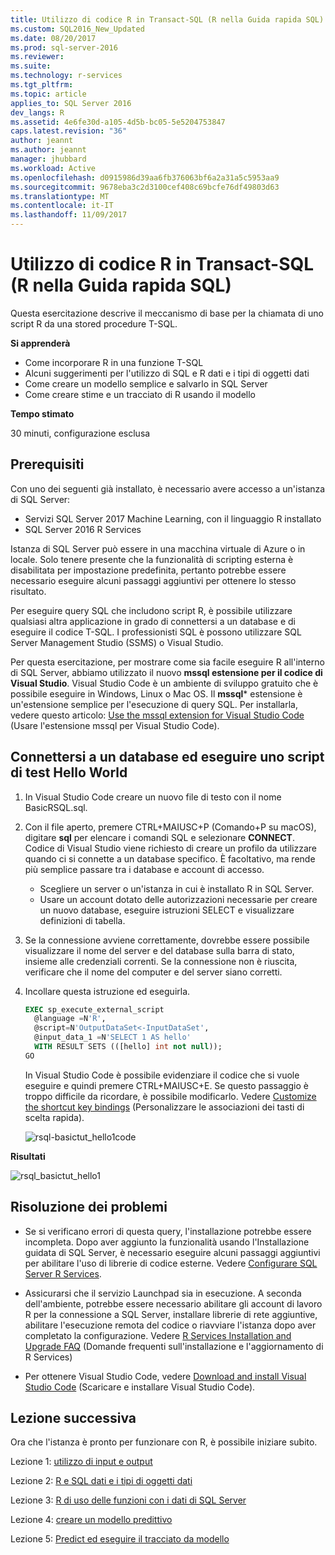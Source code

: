 ```yaml
---
title: Utilizzo di codice R in Transact-SQL (R nella Guida rapida SQL) | Documenti Microsoft
ms.custom: SQL2016_New_Updated
ms.date: 08/20/2017
ms.prod: sql-server-2016
ms.reviewer: 
ms.suite: 
ms.technology: r-services
ms.tgt_pltfrm: 
ms.topic: article
applies_to: SQL Server 2016
dev_langs: R
ms.assetid: 4e6fe30d-a105-4d5b-bc05-5e5204753847
caps.latest.revision: "36"
author: jeannt
ms.author: jeannt
manager: jhubbard
ms.workload: Active
ms.openlocfilehash: d0915986d39aa6fb376063bf6a2a31a5c5953aa9
ms.sourcegitcommit: 9678eba3c2d3100cef408c69bcfe76df49803d63
ms.translationtype: MT
ms.contentlocale: it-IT
ms.lasthandoff: 11/09/2017
---
```

# <a name="using-r-code-in-transact-sql-r-in-sql-quickstart"></a>Utilizzo di codice R in Transact-SQL (R nella Guida rapida SQL)

Questa esercitazione descrive il meccanismo di base per la chiamata di uno script R da una stored procedure T-SQL.

**Si apprenderà**

+ Come incorporare R in una funzione T-SQL
+ Alcuni suggerimenti per l'utilizzo di SQL e R dati e i tipi di oggetti dati
+ Come creare un modello semplice e salvarlo in SQL Server
+ Come creare stime e un tracciato di R usando il modello

**Tempo stimato**

30 minuti, configurazione esclusa

## <a name="prerequisites"></a>Prerequisiti

Con uno dei seguenti già installato, è necessario avere accesso a un'istanza di SQL Server:

+ Servizi SQL Server 2017 Machine Learning, con il linguaggio R installato
+ SQL Server 2016 R Services

Istanza di SQL Server può essere in una macchina virtuale di Azure o in locale. Solo tenere presente che la funzionalità di scripting esterna è disabilitata per impostazione predefinita, pertanto potrebbe essere necessario eseguire alcuni passaggi aggiuntivi per ottenere lo stesso risultato.

Per eseguire query SQL che includono script R, è possibile utilizzare qualsiasi altra applicazione in grado di connettersi a un database e di eseguire il codice T-SQL. I professionisti SQL è possono utilizzare SQL Server Management Studio (SSMS) o Visual Studio.

Per questa esercitazione, per mostrare come sia facile eseguire R all'interno di SQL Server, abbiamo utilizzato il nuovo **mssql estensione per il codice di Visual Studio**. Visual Studio Code è un ambiente di sviluppo gratuito che è possibile eseguire in Windows, Linux o Mac OS. Il **mssql*** estensione è un'estensione semplice per l'esecuzione di query SQL. Per installarla, vedere questo articolo: [Use the mssql extension for Visual Studio Code](https://docs.microsoft.com/sql/linux/sql-server-linux-develop-use-vscode) (Usare l'estensione mssql per Visual Studio Code).

## <a name="connect-to-a-database-and-run-a-hello-world-test-script"></a>Connettersi a un database ed eseguire uno script di test Hello World

1. In Visual Studio Code creare un nuovo file di testo con il nome BasicRSQL.sql.
2. Con il file aperto, premere CTRL+MAIUSC+P (Comando+P su macOS), digitare **sql** per elencare i comandi SQL e selezionare **CONNECT**. Codice di Visual Studio viene richiesto di creare un profilo da utilizzare quando ci si connette a un database specifico. È facoltativo, ma rende più semplice passare tra i database e account di accesso.
    + Scegliere un server o un'istanza in cui è installato R in SQL Server.
    + Usare un account dotato delle autorizzazioni necessarie per creare un nuovo database, eseguire istruzioni SELECT e visualizzare definizioni di tabella.
2. Se la connessione avviene correttamente, dovrebbe essere possibile visualizzare il nome del server e del database sulla barra di stato, insieme alle credenziali correnti. Se la connessione non è riuscita, verificare che il nome del computer e del server siano corretti.
3. Incollare questa istruzione ed eseguirla.

    ```sql
    EXEC sp_execute_external_script
      @language =N'R',
      @script=N'OutputDataSet<-InputDataSet',
      @input_data_1 =N'SELECT 1 AS hello'
      WITH RESULT SETS (([hello] int not null));
    GO
    ```

    In Visual Studio Code è possibile evidenziare il codice che si vuole eseguire e quindi premere CTRL+MAIUSC+E. Se questo passaggio è troppo difficile da ricordare, è possibile modificarlo. Vedere [Customize the shortcut key bindings](https://github.com/Microsoft/vscode-mssql/wiki/customize-shortcuts) (Personalizzare le associazioni dei tasti di scelta rapida).

    ![rsql-basictut_hello1code](media/rsql-basictut-hello1code.PNG)

**Risultati**

![rsql_basictut_hello1](media/rsql-basictut-hello1.PNG)

## <a name="troubleshooting"></a>Risoluzione dei problemi

+ Se si verificano errori di questa query, l'installazione potrebbe essere incompleta. Dopo aver aggiunto la funzionalità usando l'Installazione guidata di SQL Server, è necessario eseguire alcuni passaggi aggiuntivi per abilitare l'uso di librerie di codice esterne.  Vedere [Configurare SQL Server R Services](../r/set-up-sql-server-r-services-in-database.md).

+ Assicurarsi che il servizio Launchpad sia in esecuzione. A seconda dell'ambiente, potrebbe essere necessario abilitare gli account di lavoro R per la connessione a SQL Server, installare librerie di rete aggiuntive, abilitare l'esecuzione remota del codice o riavviare l'istanza dopo aver completato la configurazione. Vedere [R Services Installation and Upgrade FAQ](../r/upgrade-and-installation-faq-sql-server-r-services.md) (Domande frequenti sull'installazione e l'aggiornamento di R Services)

+ Per ottenere Visual Studio Code, vedere [Download and install Visual Studio Code](https://code.visualstudio.com/Download) (Scaricare e installare Visual Studio Code).

## <a name="next-lesson"></a>Lezione successiva

Ora che l'istanza è pronto per funzionare con R, è possibile iniziare subito.

Lezione 1: [utilizzo di input e output](rtsql-working-with-inputs-and-outputs.md)

Lezione 2: [R e SQL dati e i tipi di oggetti dati](rtsql-r-and-sql-data-types-and-data-objects.md)

Lezione 3: [R di uso delle funzioni con i dati di SQL Server](rtsql-using-r-functions-with-sql-server-data.md)

Lezione 4: [creare un modello predittivo](rtsql-create-a-predictive-model-r.md)

Lezione 5: [Predict ed eseguire il tracciato da modello](rtsql-predict-and-plot-from-model.md)
